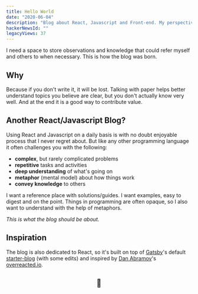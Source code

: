 ```yaml
---
title: Hello World
date: "2020-06-04"
description: "Blog about React, Javascript and Front-end. My perspective on common web dev challenges."
hackerNewsId: ""
legacyViews: 37
---
```


I need a space to store observations and knowledge that could refer myself and others to when necessary. This is how the blog was born.

## Why
Because if you don't write it, it will be lost. Talking with paper helps better understand topics you believe are clear, but you don't actually know very well. And at the end it is a good way to contribute value.

## Another React/Javascript Blog?
Using React and Javascript on a daily basis is with no doubt enjoyable process that I never regret about. But like any other programming language it often challenges you with the following:
 - **complex**, but rarely complicated problems
 - **repetitive** tasks and activities
 - **deep understanding** of what's going on
 - **metaphor** (mental model) about how things work
 - **convey knowledge** to others

I want a reference place with solutions/guides. I want examples, easy to digest and on the point. Things in programming are often opaque, so I also want to understand with the help of metaphors.

*This is what the blog should be about.*

## Inspiration
The blog is also dedicated to React, so it's built on top of [Gatsby](https://www.gatsbyjs.org/)'s default [starter-blog](https://github.com/gatsbyjs/gatsby-starter-blog) (with some edits) and inspired by [Dan Abramov](https://twitter.com/dan_abramov)'s [overreacted.io](https://overreacted.io).

<div align="center">
 <h2>👋</h2>
</div>
